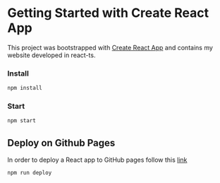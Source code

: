 # Getting Started with Create React App

This project was bootstrapped with [Create React App](https://github.com/facebook/create-react-app) and contains my website developed in react-ts.

### Install
```bash
npm install 
```
### Start
```bash
npm start 
```

## Deploy on Github Pages
In order to deploy a React app to GitHub pages follow this [link](https://github.com/gitname/react-gh-pages)

```bash
npm run deploy
```
